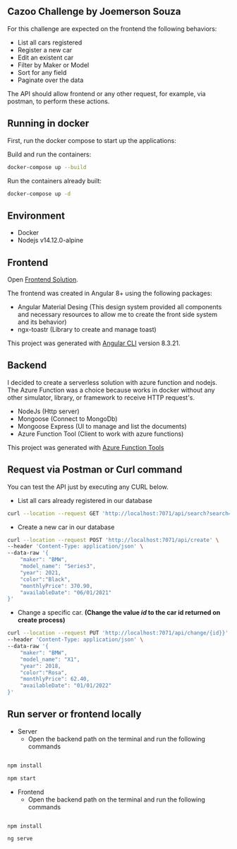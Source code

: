 ## Cazoo Challenge by Joemerson Souza

For this challenge are expected on the frontend the following behaviors:

- List all cars registered
- Register a new car
- Edit an existent car
- Filter by Maker or Model
- Sort for any field
- Paginate over the data

The API should allow frontend or any other request, for example, via postman, to perform these actions.

## Running in docker

First, run the docker compose to start up the applications:

Build and run the containers:
```bash
docker-compose up --build
```

Run the containers already built:
```bash
docker-compose up -d
```

## Environment

- Docker
- Nodejs v14.12.0-alpine

## Frontend
Open [Frontend Solution](http://localhost:4200).

The frontend was created in Angular 8+ using the following packages:

- Angular Material Desing (This design system provided all components and necessary resources to allow me to create the front side system and its behavior)
- ngx-toastr (Library to create and manage toast)

This project was generated with [Angular CLI](https://github.com/angular/angular-cli) version 8.3.21.

## Backend

I decided to create a serverless solution with azure function and nodejs.
The Azure Function was a choice because works in docker without any other simulator, library, or framework to receive HTTP request's.

- NodeJs (Http server)
- Mongoose (Connect to MongoDb)
- Mongoose Express (UI to manage and list the documents)
- Azure Function Tool (Client to work with azure functions)

This project was generated with [Azure Function Tools](https://github.com/Azure/azure-functions-core-tools)

## Request via Postman or Curl command

You can test the API just by executing any CURL below.

- List all cars already registered in our database

```bash
curl --location --request GET 'http://localhost:7071/api/search?search=BMW&offset=0&limit=10&sort=maker'
```

- Create a new car in our database

```bash
curl --location --request POST 'http://localhost:7071/api/create' \
--header 'Content-Type: application/json' \
--data-raw '{
    "maker": "BMW",
    "model_name": "Series3", 
    "year": 2021, 
    "color":"Black", 
    "monthlyPrice": 370.90, 
    "availableDate": "06/01/2021"
}'
```

- Change a specific car. **(Change the value *id* to the car id returned on create process)**  

```bash
curl --location --request PUT 'http://localhost:7071/api/change/{id}}' \
--header 'Content-Type: application/json' \
--data-raw '{
    "maker": "BMW",
    "model_name": "X1", 
    "year": 2018, 
    "color":"Rosa", 
    "monthlyPrice": 62.40, 
    "availableDate": "01/01/2022"
}'

```

## Run server or frontend locally

- Server
    - Open the backend path on the terminal and run the following commands

```bash 

npm install

npm start

```

- Frontend
    - Open the backend path on the terminal and run the following commands
    
```bash 

npm install

ng serve

```
